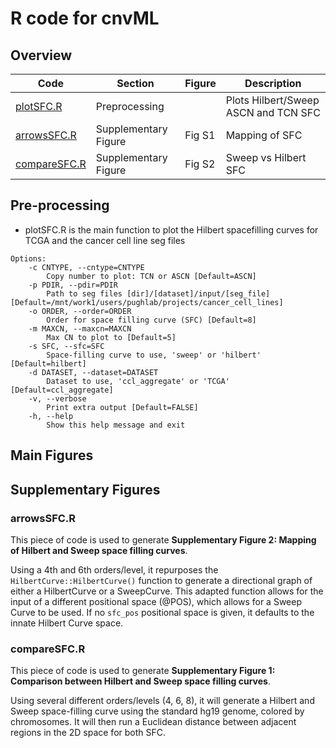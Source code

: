 # R code for cnvML
## Overview

| Code | Section | Figure | Description |
|------|------|------|------|
| <a href="#plotsfcr">plotSFC.R</a> | Preprocessing |  | Plots Hilbert/Sweep ASCN and TCN SFC |
|  <a href="#arrowssfcr">arrowsSFC.R</a> | Supplementary Figure | Fig S1 | Mapping of SFC |
| <a href="#comparesfcr">compareSFC.R</a> | Supplementary Figure | Fig S2 | Sweep vs Hilbert SFC |

## Pre-processing
* plotSFC.R is the main function to plot the Hilbert spacefilling curves for TCGA and the cancer cell line seg files
```
Options:
	-c CNTYPE, --cntype=CNTYPE
		Copy number to plot: TCN or ASCN [Default=ASCN]
	-p PDIR, --pdir=PDIR
		Path to seg files [dir]/[dataset]/input/[seg_file] [Default=/mnt/work1/users/pughlab/projects/cancer_cell_lines]
	-o ORDER, --order=ORDER
		Order for space filling curve (SFC) [Default=8]
	-m MAXCN, --maxcn=MAXCN
		Max CN to plot to [Default=5]
	-s SFC, --sfc=SFC
		Space-filling curve to use, 'sweep' or 'hilbert' [Default=hilbert]
	-d DATASET, --dataset=DATASET
		Dataset to use, 'ccl_aggregate' or 'TCGA' [Default=ccl_aggregate]
	-v, --verbose
		Print extra output [Default=FALSE]
	-h, --help
		Show this help message and exit
```

## Main Figures

## Supplementary Figures
### arrowsSFC.R 
This piece of code is used to generate **Supplementary Figure 2: Mapping of Hilbert and Sweep space filling curves**.

Using a 4th and 6th orders/level, it repurposes the `HilbertCurve::HilbertCurve()` function to generate a directional graph of either a HilbertCurve or a SweepCurve. This adapted function allows for the input of a different positional space (@POS), which allows for a Sweep Curve to be used. If no `sfc_pos` positional space is given, it defaults to the innate Hilbert Curve space.

### compareSFC.R 
This piece of code is used to generate **Supplementary Figure 1: Comparison between Hilbert and Sweep space filling curves**.

Using several different orders/levels (4, 6, 8), it will generate a Hilbert and Sweep space-filling curve using the standard hg19 genome, colored by chromosomes. It will then run a Euclidean distance between adjacent regions in the 2D space for both SFC.

